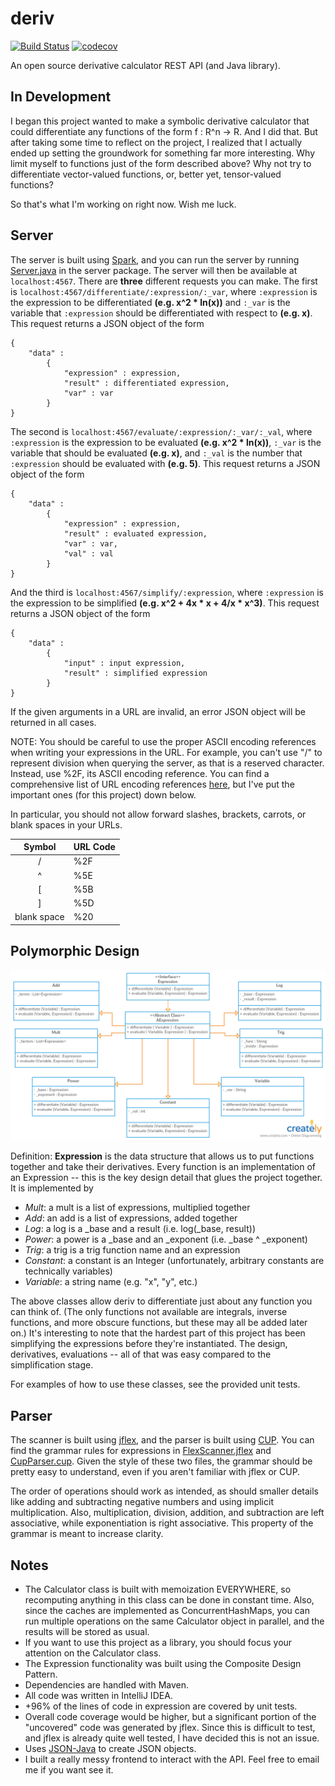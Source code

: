 # deriv 
[![Build Status](https://travis-ci.com/horeilly1101/deriv.svg?branch=master)](https://travis-ci.com/horeilly1101/deriv)
[![codecov](https://codecov.io/gh/horeilly1101/deriv/branch/master/graph/badge.svg)](https://codecov.io/gh/horeilly1101/deriv)

An open source derivative calculator REST API (and Java library).

## In Development

I began this project wanted to make a symbolic derivative calculator that could differentiate any functions of 
the form f : R^n -> R. And I did that. But after taking some time to reflect on the project, I realized that
I actually ended up setting the groundwork for something far more interesting. Why limit myself to functions 
just of the form described above? Why not try to differentiate vector-valued functions, or, better yet, 
tensor-valued functions?

So that's what I'm working on right now. Wish me luck.

## Server

The server is built using [Spark](http://sparkjava.com/), and you can run the server by running 
[Server.java](src/main/java/com/deriv/server/Server.java) in the server package. The server will then be available
at `localhost:4567`. There are **three** different requests you can make. The first is
`localhost:4567/differentiate/:expression/:_var`, where `:expression` is the expression to be differentiated 
**(e.g. x^2 &ast; ln(x))** and `:_var` is the variable that `:expression` should be differentiated with respect to 
**(e.g. x)**. This request returns a JSON object of the form

    { 
        "data" :   
            {  
                "expression" : expression,
                "result" : differentiated expression,
                "var" : var
            }
    }
    
The second is `localhost:4567/evaluate/:expression/:_var/:_val`, where `:expression` is the expression to be 
evaluated **(e.g. x^2 &ast; ln(x))**, `:_var` is the variable that should be evaluated **(e.g. x)**, and `:_val` is the number 
that `:expression` should be evaluated with **(e.g. 5)**. This request returns a JSON object of the form
              
    { 
        "data" :   
            {  
                "expression" : expression,
                "result" : evaluated expression,
                "var" : var,
                "val" : val
            }
    }
    
And the third is `localhost:4567/simplify/:expression`, where `:expression` is the expression to be simplified
**(e.g. x^2 + 4x &ast; x + 4/x &ast; x^3)**. This request returns a JSON object of the form

    { 
        "data" :   
            {  
                "input" : input expression,
                "result" : simplified expression
            }
    }
    
If the given arguments in a URL are invalid, an error JSON object will be returned in all cases.
    
NOTE: You should be careful to use the proper ASCII encoding references when writing your expressions in the URL.
For example, you can't use "/" to represent division when querying the server, as that is a reserved character.
Instead, use %2F, its ASCII encoding reference. You can find a comprehensive list of URL encoding references
[here](https://www.w3schools.com/tags/ref_urlencode.asp), but I've put the important ones (for this project) down
below.

In particular, you should not allow forward slashes, brackets, carrots, or blank spaces in your URLs.

|    Symbol   | URL Code |
|:-----------:|----------|
|      /      |    %2F   |
|      ^      |    %5E   |
|      [      |    %5B   |
|      ]      |    %5D   |
| blank space |    %20   |

## Polymorphic Design

![dashboard](pictures/ExpressionUML.png)

Definition: **Expression** is the data structure that allows us to put functions together and take their 
derivatives. Every function is an implementation of an Expression -- this is the key design detail that glues 
the project together. It is implemented by

- *Mult*: a mult is a list of expressions, multiplied together
- *Add*: an add is a list of expressions, added together
- *Log*: a log is a _base and a result (i.e. log(_base, result))
- *Power*: a power is a _base and an _exponent (i.e. _base ^ _exponent)
- *Trig*: a trig is a trig function name and an expression
- *Constant*: a constant is an Integer (unfortunately, arbitrary constants are technically variables)
- *Variable*: a string name (e.g. "x", "y", etc.)

The above classes allow deriv to differentiate just about any function you can think of. (The only functions not
available are integrals, inverse functions, and more obscure functions, but these may all be added later on.) It's
interesting to note that the hardest part of this project has been simplifying the expressions before they're
instantiated. The design, derivatives, evaluations -- all of that was easy compared to the simplification stage.

For examples of how to use these classes, see the provided unit tests.

## Parser

The scanner is built using [jflex](http://jflex.de/manual.html), and the parser is built using 
[CUP](http://jflex.de/manual.html). You can find the grammar rules for expressions in 
[FlexScanner.jflex](src/main/jflex/com/deriv/parser/FlexScanner.jflex) and 
[CupParser.cup](src/main/cup/com/deriv/parser/CupParser.cup). Given the style of these two files, the 
grammar should be pretty easy to understand, even if you aren't familiar with jflex or CUP.

The order of operations should work as intended, as should smaller details like adding and subtracting
negative numbers and using implicit multiplication. Also, multiplication, division, addition, and 
subtraction are left associative, while exponentiation is right associative. This property of the 
grammar is meant to increase clarity.

## Notes

- The Calculator class is built with memoization EVERYWHERE, so recomputing anything in this class can be
done in constant time. Also, since the caches are implemented as ConcurrentHashMaps, you can run multiple 
operations on the same Calculator object in parallel, and the results will be stored as usual.
- If you want to use this project as a library, you should focus your attention on the Calculator class.
- The Expression functionality was built using the Composite Design Pattern.
- Dependencies are handled with Maven.
- All code was written in IntelliJ IDEA.
- +96% of the lines of code in expression are covered by unit tests.
- Overall code coverage would be higher, but a significant portion of the "uncovered" code was generated by
jflex. Since this is difficult to test, and jflex is already quite well tested, I have decided this is not an issue.
- Uses [JSON-Java](https://github.com/stleary/JSON-java) to create JSON objects.
- I built a really messy frontend to interact with the API. Feel free to email me if you want see it.